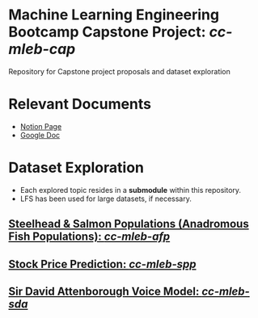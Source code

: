 # Machine Learning Engineering Bootcamp Capstone Project: *cc-mleb-cap*
Repository for Capstone project proposals and dataset exploration

# Relevant Documents
* [Notion Page](https://www.notion.so/charlescoult/Capstone-75e65e91b1ff41f4807aefe13c78b6f7)
* [Google Doc](https://docs.google.com/document/d/1ngcCvqLtCa3WHN05rKvJeUasjfuXbO8zbeBNBuISONQ)

# Dataset Exploration
* Each explored topic resides in a **submodule** within this repository.
* LFS has been used for large datasets, if necessary.

## [Steelhead & Salmon Populations (Anadromous Fish Populations): *cc-mleb-afp*](https://github.com/charlescoult/cc-mleb-afp/tree/2140ea6278eb02a94b1e8aac792be31aa8e91466)

## [Stock Price Prediction: *cc-mleb-spp*](https://github.com/charlescoult/cc-mleb-spp/tree/ec75b2445957048f9e1881be6f35c16f19e555b3)

## [Sir David Attenborough Voice Model: *cc-mleb-sda*](https://github.com/charlescoult/cc-mleb-sda/tree/6cbdc8553a389cd50fb8794d7b0ae003fa2a0745)

